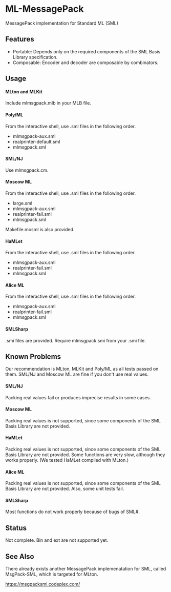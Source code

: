 ML-MessagePack
==============

MessagePack implementation for Standard ML (SML)

Features
--------

- Portable: Depends only on the required components of the SML Basis Library specification.
- Composable: Encoder and decoder are composable by combinators.

Usage
-----

#### MLton and MLKit

Include mlmsgpack.mlb in your MLB file.

#### Poly/ML

From the interactive shell, use .sml files in the following order.

- mlmsgpack-aux.sml
- realprinter-default.sml
- mlmsgpack.sml

#### SML/NJ

Use mlmsgpack.cm.

#### Moscow ML

From the interactive shell, use .sml files in the following order.

- large.sml
- mlmsgpack-aux.sml
- realprinter-fail.sml
- mlmsgpack.sml

Makefile.mosml is also provided.

#### HaMLet

From the interactive shell, use .sml files in the following order.

- mlmsgpack-aux.sml
- realprinter-fail.sml
- mlmsgpack.sml

#### Alice ML

From the interactive shell, use .sml files in the following order.

- mlmsgpack-aux.sml
- realprinter-fail.sml
- mlmsgpack.sml

#### SMLSharp

.smi files are provided. Require mlmsgpack.smi from your .smi file.

Known Problems
--------------

Our recommendation is MLton, MLKit and Poly/ML as all tests passed on them.
SML/NJ and Moscow ML are fine if you don't use real values.

#### SML/NJ

Packing real values fail or produces imprecise results in some cases.

#### Moscow ML

Packing real values is not supported, since some components of the SML Basis Library are not provided.

#### HaMLet

Packing real values is not supported, since some components of the SML Basis Library are not provided.
Some functions are very slow, although they works properly. (We tested HaMLet compiled with MLton.)

#### Alice ML

Packing real values is not supported, since some components of the SML Basis Library are not provided.
Also, some unit tests fail.

#### SMLSharp

Most functions do not work properly because of bugs of SML#.

Status
------

Not complete. Bin and ext are not supported yet.

See Also
--------

There already exists another MessagePack implemenatation for SML, 
called MsgPack-SML, which is targeted for MLton.

https://msgpacksml.codeplex.com/
